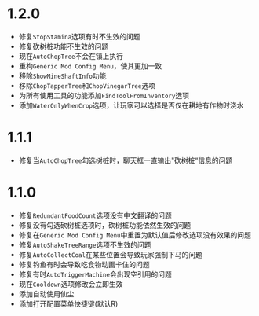 # 1.2.0

- 修复`StopStamina`选项有时不生效的问题
- 修复砍树桩功能不生效的问题
- 现在`AutoChopTree`不会在镇上执行
- 重构`Generic Mod Config Menu`，使其更加一致
- 移除`ShowMineShaftInfo`功能
- 移除`ChopTapperTree`和`ChopVinegarTree`选项
- 为所有使用工具的功能添加`FindToolFromInventory`选项
- 添加`WaterOnlyWhenCrop`选项，让玩家可以选择是否仅在耕地有作物时浇水

# 1.1.1

- 修复当`AutoChopTree`勾选树桩时，聊天框一直输出"砍树桩“信息的问题

# 1.1.0

- 修复`RedundantFoodCount`选项没有中文翻译的问题
- 修复没有勾选砍树桩选项时，砍树桩功能依然生效的问题
- 修复在`Generic Mod Config Menu`中重置为默认值后修改选项没有效果的问题
- 修复`AutoShakeTreeRange`选项不生效的问题
- 修复`AutoCollectCoal`在某些位置会导致玩家强制下马的问题
- 修复钓鱼有时会导致吃食物动画卡住的问题
- 修复有时`AutoTriggerMachine`会出现空引用的问题
- 现在`Cooldown`选项修改会立即生效
- 添加自动使用仙尘
- 添加打开配置菜单快捷键(默认R)